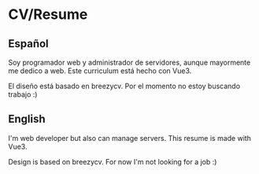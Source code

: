 # CV/Resume

## Español
Soy programador web y administrador de servidores, aunque mayormente me dedico a web.
Este curriculum está hecho con Vue3.

El diseño está basado en breezycv. Por el momento no estoy buscando trabajo :)

## English
I'm web developer but also can manage servers. This resume is made with Vue3.

Design is based on breezycv. For now I'm not looking for a job :)


